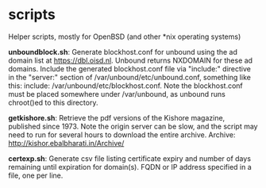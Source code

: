 # scripts
Helper scripts, mostly for OpenBSD (and other *nix operating systems)

**unboundblock.sh**: Generate blockhost.conf for unbound using the ad domain list at https://dbl.oisd.nl. Unbound returns NXDOMAIN for these ad domains. Include the generated blockhost.conf file via "include:" directive in the "server:" section of /var/unbound/etc/unbound.conf, something like this: include: /var/unbound/etc/blockhost.conf. Note the blockhost.conf must be placed somewhere under /var/unbound, as unbound runs chroot()ed to this directory.

**getkishore.sh**: Retrieve the pdf versions of the Kishore magazine, published since 1973. Note the origin server can be slow, and the script may need to run for several hours to download the entire archive. Archive: http://kishor.ebalbharati.in/Archive/

**certexp.sh**: Generate csv file listing certificate expiry and number of days remaining until expiration for domain(s). FQDN or IP address specified in a file, one per line.
